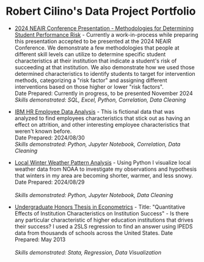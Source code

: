 # Robert Cilino's Data Project Portfolio

* [2024 NEAIR Conference Presentation - Methodologies for Determining Student Performance Risk]() - Currently a work-in-process while preparing this presentation accepted to be presented at the 2024 NEAIR Conference. We demonstrate a few methodologies that people at different skill levels can utilize to determine specific student characteristics at their institution that indicate a student's risk of succeeding at that institution. We also demonstrate how we used those determined characteristics to identify students to target for intervention methods, categorizing a "risk factor" and assigning different interventions based on those higher or lower "risk factors".<br>
Date Prepared: Currently in progress, to be presented November 2024
\
*Skills demonstrated: SQL, Excel, Python, Correlation, Data Cleaning*

* [IBM HR Employee Data Analysis]() - This is fictional data that was analyzed to find employees characteristics that stick out as having an effect on attrition, and other interesting employee characteristics that weren't known before.<br>
Date Prepared: 2024/08/30
\
*Skills demonstrated: Python, Jupyter Notebook, Correlation, Data Cleaning*

* [Local Winter Weather Pattern Analysis](https://rawcdn.githack.com/rcilino/Data-Project-Portfolio/49719b2953ea8e7cc1954ae756d11c7dc3f6f44f/Local_Winter_Weather_Analysis.html) - Using Python I visualize local weather data from NOAA to investigate my observations and hypothesis that winters in my area are becoming shorter, warmer, and less snowy.
Date Prepared: 2024/08/29<br>
\
*Skills demonstrated: Python, Jupyter Notebook, Data Cleaning*

* [Undergraduate Honors Thesis in Econometrics](https://github.com/rcilino/Data-Project-Portfolio/blob/main/Econometrics_Thesis-Quantitative_Effects_of_Institution_Characteristics_on_Institution_Success.png) - Title: "Quantitative Effects of Institution Characteristics on Institution Success" - Is there any particular characteristic of higher education institutions that drives their success? I used a 2SLS regression to find an answer using IPEDS data from thousands of schools across the United States.
Date Prepared: May 2013<br>
\
*Skills demonstrated: Stata, Regression, Data Visualization*



